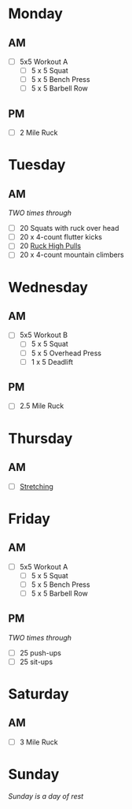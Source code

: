 # Monday

## AM
- [ ] 5x5 Workout A
  - [ ] 5 x 5 Squat
  - [ ] 5 x 5 Bench Press
  - [ ] 5 x 5 Barbell Row

## PM
- [ ] 2 Mile Ruck

# Tuesday

## AM
*TWO times through*
- [ ] 20 Squats with ruck over head
- [ ] 20 x 4-count flutter kicks
- [ ] 20 [Ruck High Pulls](http://goruck.go2cloud.org/SH2ZK)
- [ ] 20 x 4-count mountain climbers

# Wednesday

## AM
- [ ] 5x5 Workout B
  - [ ] 5 x 5 Squat
  - [ ] 5 x 5 Overhead Press
  - [ ] 1 x 5 Deadlift

## PM
- [ ] 2.5 Mile Ruck

# Thursday

## AM
- [ ] [Stretching](https://www.youtube.com/watch?v=7h_Pn7NyJ0k)

# Friday

## AM
- [ ] 5x5 Workout A
  - [ ] 5 x 5 Squat
  - [ ] 5 x 5 Bench Press
  - [ ] 5 x 5 Barbell Row

## PM
*TWO times through*
- [ ] 25 push-ups
- [ ] 25 sit-ups

# Saturday

## AM
- [ ] 3 Mile Ruck

# Sunday
*Sunday is a day of rest*